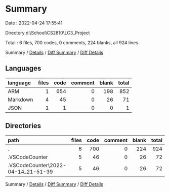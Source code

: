 # Summary

Date : 2022-04-24 17:55:41

Directory d:\School\CS2810\LC3_Project

Total : 6 files,  700 codes, 0 comments, 224 blanks, all 924 lines

Summary / [Details](details.md) / [Diff Summary](diff.md) / [Diff Details](diff-details.md)

## Languages
| language | files | code | comment | blank | total |
| :--- | ---: | ---: | ---: | ---: | ---: |
| ARM | 1 | 654 | 0 | 198 | 852 |
| Markdown | 4 | 45 | 0 | 26 | 71 |
| JSON | 1 | 1 | 0 | 0 | 1 |

## Directories
| path | files | code | comment | blank | total |
| :--- | ---: | ---: | ---: | ---: | ---: |
| . | 6 | 700 | 0 | 224 | 924 |
| .VSCodeCounter | 5 | 46 | 0 | 26 | 72 |
| .VSCodeCounter\2022-04-14_21-51-39 | 5 | 46 | 0 | 26 | 72 |

Summary / [Details](details.md) / [Diff Summary](diff.md) / [Diff Details](diff-details.md)
